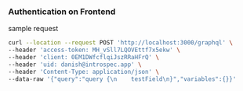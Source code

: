 ### Authentication on Frontend

sample request
```bash
curl --location --request POST 'http://localhost:3000/graphql' \
--header 'access-token: MH_vSll7LQOVEttf7x5ekw' \
--header 'client: 0EM1DWfcflqiJszRRaHFrQ' \
--header 'uid: danish@introspec.app' \
--header 'Content-Type: application/json' \
--data-raw '{"query":"query {\n    testField\n}","variables":{}}'
```